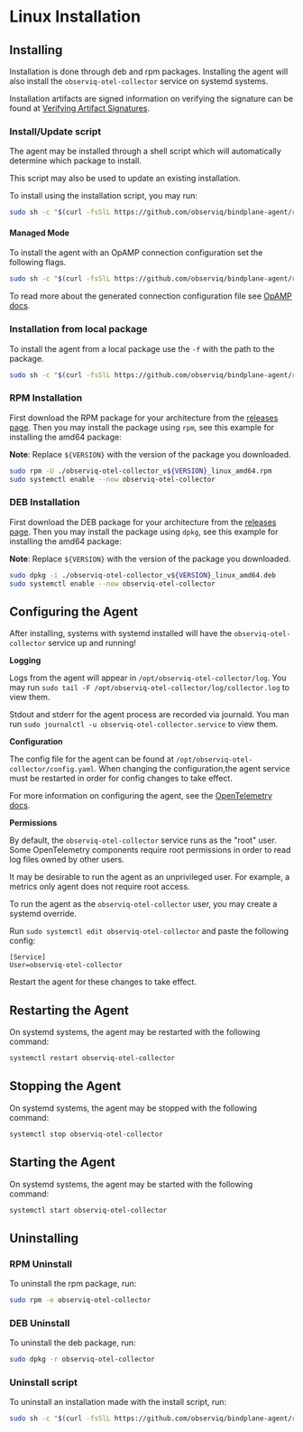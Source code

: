 # Linux Installation

## Installing

Installation is done through deb and rpm packages. Installing the agent will also install the `observiq-otel-collector` service on systemd systems.

Installation artifacts are signed information on verifying the signature can be found at [Verifying Artifact Signatures](../verify-signature.md).

### Install/Update script
The agent may be installed through a shell script which will automatically determine which package to install.

This script may also be used to update an existing installation.

To install using the installation script, you may run:
```sh
sudo sh -c "$(curl -fsSlL https://github.com/observiq/bindplane-agent/releases/latest/download/install_unix.sh)" install_unix.sh
```

#### Managed Mode

To install the agent with an OpAMP connection configuration set the following flags. 

```sh
sudo sh -c "$(curl -fsSlL https://github.com/observiq/bindplane-agent/releases/latest/download/install_unix.sh)" install_unix.sh -e <your_endpoint> -s <secret-key>
```

To read more about the generated connection configuration file see [OpAMP docs](./opamp.md).

### Installation from local package

To install the agent from a local package use the `-f` with the path to the package.

```sh
sudo sh -c "$(curl -fsSlL https://github.com/observiq/bindplane-agent/releases/latest/download/install_unix.sh)" install_unix.sh -f <path_to_package>
```

### RPM Installation
First download the RPM package for your architecture from the [releases page](https://github.com/observIQ/bindplane-agent/releases/latest).
Then you may install the package using `rpm`, see this example for installing the amd64 package:

**Note**: Replace `${VERSION}` with the version of the package you downloaded.

```sh
sudo rpm -U ./observiq-otel-collector_v${VERSION}_linux_amd64.rpm
sudo systemctl enable --now observiq-otel-collector
```

### DEB Installation
First download the DEB package for your architecture from the [releases page](https://github.com/observIQ/bindplane-agent/releases/latest).
Then you may install the package using `dpkg`, see this example for installing the amd64 package:

**Note**: Replace `${VERSION}` with the version of the package you downloaded.

```sh
sudo dpkg -i ./observiq-otel-collector_v${VERSION}_linux_amd64.deb
sudo systemctl enable --now observiq-otel-collector
```

## Configuring the Agent
After installing, systems with systemd installed will have the `observiq-otel-collector` service up and running!

**Logging**

Logs from the agent will appear in `/opt/observiq-otel-collector/log`. You may run `sudo tail -F /opt/observiq-otel-collector/log/collector.log` to view them.

Stdout and stderr for the agent process are recorded via journald. You man run `sudo journalctl -u observiq-otel-collector.service` to view them.

**Configuration**

The config file for the agent can be found at `/opt/observiq-otel-collector/config.yaml`. When changing the configuration,the agent service must be restarted in order for config changes to take effect.

For more information on configuring the agent, see the [OpenTelemetry docs](https://opentelemetry.io/docs/collector/configuration/).

**Permissions**

By default, the `observiq-otel-collector` service runs as the "root" user. Some OpenTelemetry components require root permissions in order to read log files owned by other users.

It may be desirable to run the agent as an unprivileged user. For example, a metrics only agent does not require root access.

To run the agent as the `observiq-otel-collector` user, you may create a systemd override.

Run `sudo systemctl edit observiq-otel-collector` and paste the following config:
```
[Service]
User=observiq-otel-collector
```

Restart the agent for these changes to take effect.

## Restarting the Agent
On systemd systems, the agent may be restarted with the following command:
```sh
systemctl restart observiq-otel-collector
```

## Stopping the Agent
On systemd systems, the agent may be stopped with the following command:
```sh
systemctl stop observiq-otel-collector
```

## Starting the Agent
On systemd systems, the agent may be started with the following command:
```sh
systemctl start observiq-otel-collector
```

## Uninstalling

### RPM Uninstall

To uninstall the rpm package, run:
```sh
sudo rpm -e observiq-otel-collector
```

### DEB Uninstall

To uninstall the deb package, run:
```sh
sudo dpkg -r observiq-otel-collector
```

### Uninstall script

To uninstall an installation made with the install script, run:
```sh
sudo sh -c "$(curl -fsSlL https://github.com/observiq/bindplane-agent/releases/latest/download/install_unix.sh)" install_unix.sh -r
```
